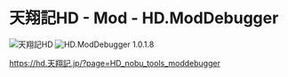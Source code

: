 # 天翔記HD - Mod - HD.ModDebugger

![天翔記HD](https://img.shields.io/badge/天翔記-HD-6479ff.svg)
![HD.ModDebugger 1.0.1.8](https://img.shields.io/badge/HD.ModDebugger-1.0.1.8-6479ff.svg)

https://hd.天翔記.jp/?page=HD_nobu_tools_moddebugger
